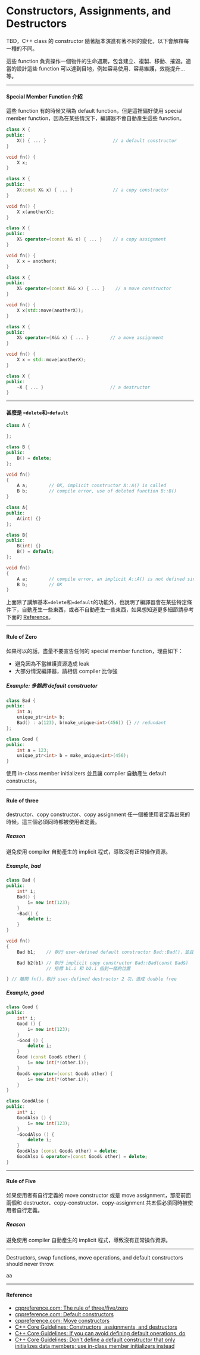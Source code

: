 # Constructors, Assignments, and Destructors

TBD，C++ class 的 constructor 隨著版本演進有著不同的變化，以下會解釋每一種的不同。

這些 function 負責操作一個物件的生命週期，包含建立、複製、移動、摧毀。適當的設計這些 function 可以達到目地，例如容易使用、容易維護，效能提升...等。

---

#### Special Member Function 介紹

這些 function 有的時候又稱為 default function，但是這裡偏好使用 special member function，因為在某些情況下，編譯器不會自動產生這些 function。

```cpp
class X {
public: 
    X() { ... }                         // a default constructor
}

void fn() {
    X x;                              
}

class X {
public: 
    X(const X& x) { ... }               // a copy constructor
}

void fn() {
    X x(anotherX);
}

class X {
public: 
    X& operator=(const X& x) { ... }    // a copy assignment
}

void fn() {
    X x = anotherX;
}

class X {
public: 
    X& operator=(const X&& x) { ... }    // a move constructor
}

void fn() {
    X x(std::move(anotherX));
}

class X {
public: 
    X& operator=(X&& x) { ... }        // a move assignment
}

void fn() {
    X x = std::move(anotherX);
}

class X {
public: 
    ~X { ... }                         // a destructor
}
```

---

#### 甚麼是 `=delete`和`=default`

```cpp
class A {

};

class B {
public:
    B() = delete;
};

void fn()
{
    A a;        // OK, implicit constructor A::A() is called
    B b;        // compile error, use of deleted function B::B()
}
```

```cpp
class A{
public:
    A(int) {}    
};

class B{
public:
    B(int) {}
    B() = default;
};

void fn()
{
    A a;        // compile error, an implicit A::A() is not defined since another constructor exists
    B b;        // OK
}
```

上面除了講解基本`=delete`和`=default`的功能外，也說明了編譯器會在某些特定條件下，自動產生一些東西，或者不自動產生一些東西，如果想知道更多細節請參考下面的 [Reference](#reference)。

---

#### Rule of Zero

如果可以的話，盡量不要宣告任何的 special member function，理由如下：

* 避免因為不當維護資源造成 leak
* 大部分情況編譯器，請相信 compiler 比你強

##### Example: 多餘的 default constructor

```cpp
class Bad {
public:
    int a;
    unique_ptr<int> b;
    Bad() : a(123), b(make_unique<int>(456)) {} // redundant
};

class Good {
public:
    int a = 123;
    unique_ptr<int> b = make_unique<int>(456);
}
```

使用 in-class member initializers 並且讓 compiler 自動產生 default constructor。

---

#### Rule of three

destructor、copy constructor、copy assignment 任一個被使用者定義出來的時候，這三個必須同時都被使用者定義。

##### Reason

避免使用 compiler 自動產生的 implicit 程式，導致沒有正常操作資源。

##### Example, bad

```cpp
class Bad {
public:
    int* i;
    Bad() {
        i= new int(123);
    }
    ~Bad() {
        delete i;
    }
}

void fn()
{
    Bad b1;    // 執行 user-defined default constructor Bad::Bad()，並且 allocate i

    Bad b2(b1) // 執行 implicit copy constructor Bad::Bad(const Bad&)
               // 指標 b1.i 和 b2.i 指到一樣的位置

} // 離開 fn()，執行 user-defined destructor 2 次，造成 double free
```

##### Example, good

```cpp
class Good {
public:
    int* i;
    Good () {
        i= new int(123);
    }
    ~Good () {
        delete i;
    }
    Good (const Good& other) {
        i= new int(*(other.i));
    }
    Good& operator=(const Good& other) {
        i= new int(*(other.i));
    }
}

class GoodAlso {
public:
    int* i;
    GoodAlso () {
        i= new int(123);
    }
    ~GoodAlso () {
        delete i;
    }
    GoodAlso (const Good& other) = delete;
    GoodAlso & operator=(const Good& other) = delete;
}
```

---

#### Rule of Five

如果使用者有自行定義的 move constructor 或是 move assignment，那麼前面兩個和 destructor、copy-constructor、copy-assignment 共五個必須同時被使用者自行定義。

##### Reason

避免使用 compiler 自動產生的 implicit 程式，導致沒有正常操作資源。

---



Destructors, swap functions, move operations, and default constructors should never throw.

aa

---

#### Reference

* [cppreference.com: The rule of three/five/zero](http://en.cppreference.com/w/cpp/language/rule_of_three)
* [cppreference.com: Default constructors](http://en.cppreference.com/w/cpp/language/default_constructor)
* [cppreference.com: Move constructors](http://en.cppreference.com/w/cpp/language/move_constructor)
* [C++ Core Guidelines: Constructors, assignments, and destructors](https://github.com/isocpp/CppCoreGuidelines/blob/master/CppCoreGuidelines.md#S-ctor)
* [C++ Core Guidelines: If you can avoid defining default operations, do](https://github.com/isocpp/CppCoreGuidelines/blob/master/CppCoreGuidelines.md#Rc-zero)
* [C++ Core Guidelines: Don't define a default constructor that only initializes data members; use in-class member initializers instead](https://github.com/isocpp/CppCoreGuidelines/blob/master/CppCoreGuidelines.md#c45-dont-define-a-default-constructor-that-only-initializes-data-members-use-in-class-member-initializers-instead)



